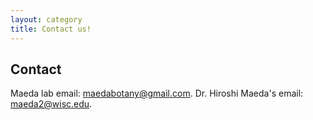 ```yaml
---
layout: category
title: Contact us!
---
```

## Contact

Maeda lab email: <a href="maedabotany@gmail.com">maedabotany@gmail.com</a>.
Dr. Hiroshi Maeda's email: <a href="maeda2@wisc.edu">maeda2@wisc.edu</a>.
